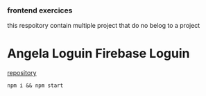 ### frontend exercices

this respoitory contain multiple project that do no belog to a project

# Angela Loguin Firebase Loguin

[repository](./angela/src/*)

```
npm i && npm start
```
